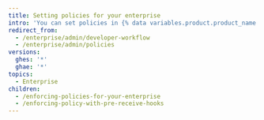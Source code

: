 ```yaml
---
title: Setting policies for your enterprise
intro: 'You can set policies in {% data variables.product.product_name %} to reduce risk and increase quality.'
redirect_from:
  - /enterprise/admin/developer-workflow
  - /enterprise/admin/policies
versions:
  ghes: '*'
  ghae: '*'
topics:
  - Enterprise
children:
  - /enforcing-policies-for-your-enterprise
  - /enforcing-policy-with-pre-receive-hooks
---
```


